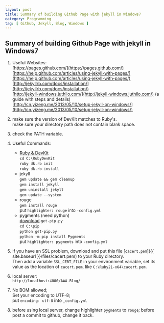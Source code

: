 ```yaml
---
layout: post
title: Summary of building Github Page with jekyll in Windows7
category: Programming
tag: [ Github, Jekyll, Blog, Windows ]
---
```


## Summary of building Github Page with jekyll in Windows7

1. Useful Websites:  
		[https://pages.github.com/](https://pages.github.com/)  
		[https://help.github.com/articles/using-jekyll-with-pages/](https://help.github.com/articles/using-jekyll-with-pages/)  
		[http://jekyllrb.com/docs/installation/](http://jekyllrb.com/docs/installation/)  
		[http://jekyll-windows.juthilo.com/](http://jekyll-windows.juthilo.com/) (a guide with steps and details)   
		[http://cn.yizeng.me/2013/05/10/setup-jekyll-on-windows/](http://cn.yizeng.me/2013/05/10/setup-jekyll-on-windows/)   

2. make sure the version of DevKit matches to Ruby's.  
	make sure your directory path does not contain blank space.

3. check the PATH variable.

4. Useful Commands:  
	* [Ruby & DevKit](http://rubyinstaller.org/downloads/)  
	`cd C:\RubyDevKit`  
	`ruby dk.rb init`   
	`ruby dk.rb install`    
	* jekyll  
	`gem update && gem cleanup`  
	`gem install jekyll`  
	`gem uninstall jekyll`  
	`gem update --system`  
	* rouge  
	`gem install rouge`  
	put `highlighter: rouge` into `-config.yml`  
	* pygments (need python)  
	[download](https://pip.pypa.io/en/latest/installing.html) `get-pip.py`   
	`cd C:\pip`  
	`python get-pip.py`  
	`python -m pip install Pygments`  
	put `highlighter: pygments` into `-config.yml`  

5. If you have an SSL problem, download and put this file [`cacert.pem`]({{ site.baseurl }}/files/cacert.pem) to your Ruby directory.  
	Then add a variable `SSL_CERT_FILE` in your environment variable, set its value as the location of `cacert.pem`, like `C:\Ruby21-x64\cacert.pem`.  

6. local server:  
	`http://localhost:4000/AAA-Blog/`  

7. No BOM allowed;  
	Set your encoding to UTF-8;  
	put `encoding: utf-8` into `_config.yml`

8. before using local server, change highlighter `pygments` to `rouge`;
	before post a commit to github, change it back.


